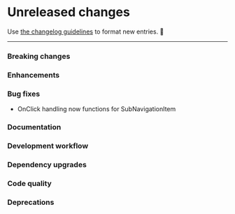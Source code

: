 # Unreleased changes

Use [the changelog guidelines](https://git.io/polaris-changelog-guidelines) to format new entries. 💜

---

### Breaking changes

### Enhancements

### Bug fixes

- OnClick handling now functions for SubNavigationItem

### Documentation

### Development workflow

### Dependency upgrades

### Code quality

### Deprecations
